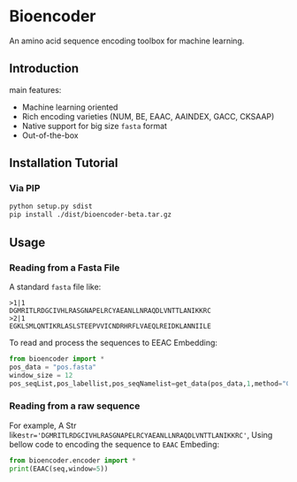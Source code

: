 # Bioencoder

An amino acid sequence encoding toolbox for machine learning.

## Introduction

main features:

- Machine learning oriented
- Rich encoding varieties (NUM, BE, EAAC, AAINDEX, GACC, CKSAAP)
- Native support for big size `fasta` format
- Out-of-the-box

## Installation Tutorial

### Via PIP

```bash
python setup.py sdist
pip install ./dist/bioencoder-beta.tar.gz
```

## Usage

### Reading from a Fasta File

A standard `fasta` file like:

```fasta
>1|1
DGMRITLRDGCIVHLRASGNAPELRCYAEANLLNRAQDLVNTTLANIKKRC
>2|1
EGKLSMLQNTIKRLASLSTEEPVVICNDRHRFLVAEQLREIDKLANNIILE
```

To read and process the sequences to EEAC Embedding:

```python
from bioencoder import *
pos_data = "pos.fasta"
window_size = 12
pos_seqList,pos_labellist,pos_seqNamelist=get_data(pos_data,1,method="GAAC",window_size=window_size)
```

### Reading from a raw sequence

For example, A Str like`str='DGMRITLRDGCIVHLRASGNAPELRCYAEANLLNRAQDLVNTTLANIKKRC'`, Using bellow code to encoding the sequence to `EAAC` Embeding:

```python
from bioencoder.encoder import *
print(EAAC(seq,window=5))
```